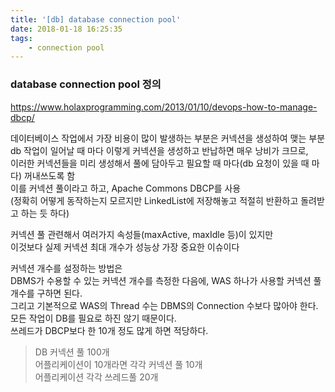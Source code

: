 ```yaml
---
title: '[db] database connection pool'
date: 2018-01-18 16:25:35
tags:
    - connection pool
---
```


### database connection pool 정의
<https://www.holaxprogramming.com/2013/01/10/devops-how-to-manage-dbcp/>

데이터베이스 작업에서 가장 비용이 많이 발생하는 부분은 커넥션을 생성하여 맺는 부분  
db 작업이 일어날 때 마다 이렇게 커넥션을 생성하고 반납하면 매우 낭비가 크므로,  
이러한 커넥션들을 미리 생성해서 풀에 담아두고 필요할 때 마다(db 요청이 있을 때 마다) 꺼내쓰도록 함  
이를 커넥션 풀이라고 하고, Apache Commons DBCP를 사용  
(정확히 어떻게 동작하는지 모르지만 LinkedList에 저장해놓고 적절히 반환하고 돌려받고 하는 듯 하다)  

커넥션 풀 관련해서 여러가지 속성들(maxActive, maxIdle 등)이 있지만   
이것보다 실제 커넥션 최대 개수가 성능상 가장 중요한 이슈이다  

커넥션 개수를 설정하는 방법은  
DBMS가 수용할 수 있는 커넥션 개수를 측정한 다음에, WAS 하나가 사용할 커넥션 풀 개수를 구하면 된다.  
그리고 기본적으로 WAS의 Thread 수는 DBMS의 Connection 수보다 많아야 한다.  
모든 작업이 DB를 필요로 하진 않기 때문이다.  
쓰레드가 DBCP보다 한 10개 정도 많게 하면 적당하다.  
> DB 커넥션 풀 100개  
> 어플리케이션이 10개라면 각각 커넥션 풀 10개  
> 어플리케이션 각각 쓰레드풀 20개  

<!-- more -->